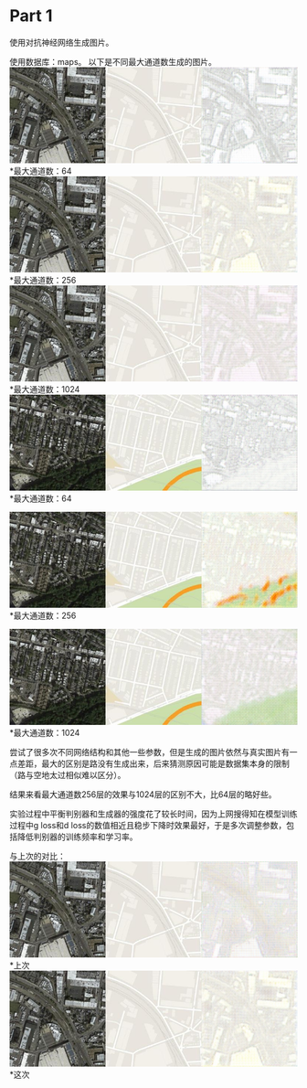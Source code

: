 # Part 1

使用对抗神经网络生成图片。

使用数据库：maps。
以下是不同最大通道数生成的图片。
![生成的图片](64-1.jpg)
*最大通道数：64
![生成的图片](256-1.jpg)
*最大通道数：256
![生成的图片](1024-1.jpg)
*最大通道数：1024
![生成的图片](64-2.jpg)
*最大通道数：64

![生成的图片](256-2.jpg)
*最大通道数：256

![生成的图片](1024-2.jpg)
*最大通道数：1024

尝试了很多次不同网络结构和其他一些参数，但是生成的图片依然与真实图片有一点差距，最大的区别是路没有生成出来，后来猜测原因可能是数据集本身的限制（路与空地太过相似难以区分）。

结果来看最大通道数256层的效果与1024层的区别不大，比64层的略好些。

实验过程中平衡判别器和生成器的强度花了较长时间，因为上网搜得知在模型训练过程中g loss和d loss的数值相近且稳步下降时效果最好，于是多次调整参数，包括降低判别器的训练频率和学习率。

与上次的对比：
![生成的图片](result_5.png)
*上次
![生成的图片](256-1.jpg)
*这次






